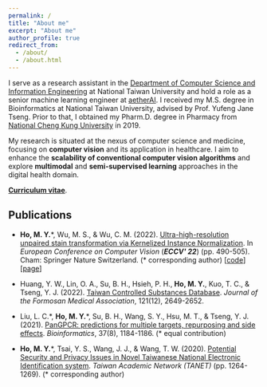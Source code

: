 ```yaml
---
permalink: /
title: "About me"
excerpt: "About me"
author_profile: true
redirect_from: 
  - /about/
  - /about.html
---
```


I serve as a research assistant in the [Department of Computer Science and Information Engineering](https://www.csie.ntu.edu.tw//?locale=en) at National Taiwan University and hold a role as a senior machine learning engineer at [aetherAI](https://www.aetherai.com/). I received my M.S. degree in Bioinformatics at National Taiwan University, advised by Prof. Yufeng Jane Tseng. Prior to that, I obtained my Pharm.D. degree in Pharmacy from [National Cheng Kung University](https://www.nju.edu.cn) in 2019.

My research is situated at the nexus of computer science and medicine, focusing on **computer vision** and its application in healthcare. I aim to enhance the **scalability of conventional computer vision algorithms** and explore **multimodal** and **semi-supervised learning** approaches in the digital health domain.

[**Curriculum vitae**](./files/CV_HMY.pdf).


## Publications

- **Ho, M. Y.**\*, Wu, M. S., & Wu, C. M. (2022). [Ultra-high-resolution unpaired stain transformation via Kernelized Instance Normalization](https://link.springer.com/chapter/10.1007/978-3-031-19803-8_29). In *European Conference on Computer Vision* (***ECCV' 22***) (pp. 490-505). Cham: Springer Nature Switzerland. (\* corresponding author) [[code](https://github.com/Kaminyou/URUST)] [[page](https://kaminyou.com/URUST/)]

- Huang, Y. W., Lin, O. A., Su, B. H., Hsieh, P. H., **Ho, M. Y.**, Kuo, T. C., & Tseng, Y. J. (2022). [Taiwan Controlled Substances Database](https://www.sciencedirect.com/science/article/pii/S0929664622002534). *Journal of the Formosan Medical Association*, 121(12), 2649-2652.

- Liu, L. C.\*, **Ho, M. Y.**\*, Su, B. H., Wang, S. Y., Hsu, M. T., & Tseng, Y. J. (2021). [PanGPCR: predictions for multiple targets, repurposing and side effects](https://academic.oup.com/bioinformatics/article/37/8/1184/5904266?login=false). *Bioinformatics*, 37(8), 1184-1186. (* equal contribution)

- **Ho, M. Y.**\*, Tsai, Y. S., Wang, J. J., & Wang, T. W. (2020). [Potential Security and Privacy Issues in Novel Taiwanese National Electronic Identification system](./files/2020_eid.pdf). *Taiwan Academic Network (TANET)* (pp. 1264-1269). (* corresponding author)